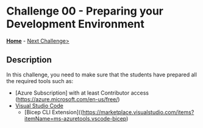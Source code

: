 # Challenge 00 - Preparing your Development Environment

**[Home](../readme.md)** - [Next Challenge>](./Challenge-01.md)

## Description

In this challenge, you need to make sure that the students have prepared all the required tools such as:

- [Azure Subscription] with at least Contributor access (https://azure.microsoft.com/en-us/free/)
- [Visual Studio Code](https://code.visualstudio.com/)
    - [Bicep CLI Extension]((https://marketplace.visualstudio.com/items?itemName=ms-azuretools.vscode-bicep)
